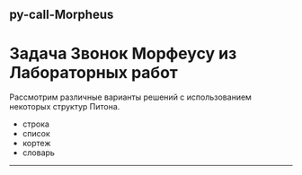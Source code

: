 ## py-call-Morpheus
# Задача Звонок Морфеусу из Лабораторных работ

Рассмотрим различные варианты решений с использованием некоторых структур Питона.
* строка
* список
* кортеж
* словарь

---
